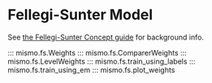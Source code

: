 # Fellegi-Sunter Model

See [the Fellegi-Sunter Concept guide](../concepts/fs.md) for background info.

::: mismo.fs.Weights
::: mismo.fs.ComparerWeights
::: mismo.fs.LevelWeights
::: mismo.fs.train_using_labels
::: mismo.fs.train_using_em
::: mismo.fs.plot_weights